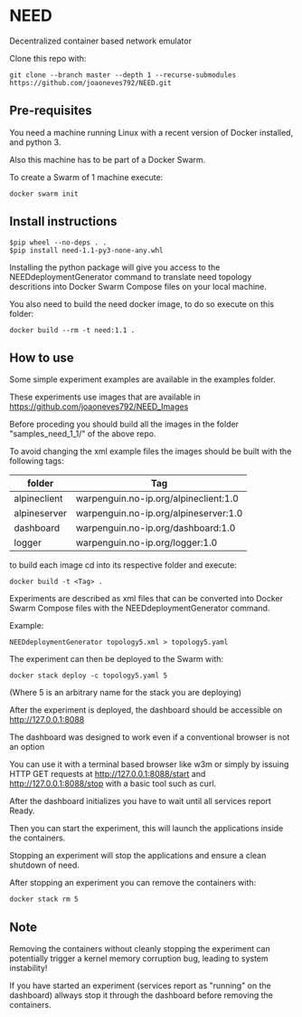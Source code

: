 # NEED
Decentralized container based network emulator

Clone this repo with:
```
git clone --branch master --depth 1 --recurse-submodules https://github.com/joaoneves792/NEED.git
```
## Pre-requisites
You need a machine running Linux with a recent version of Docker installed, and python 3.

Also this machine has to be part of a Docker Swarm.

To create a Swarm of 1 machine execute:
```
docker swarm init
```

## Install instructions
```
$pip wheel --no-deps . .
$pip install need-1.1-py3-none-any.whl
```
Installing the python package will give you access to the NEEDdeploymentGenerator command to translate need topology descritions into Docker Swarm Compose files on your local machine.

You also need to build the need docker image, to do so execute on this folder:
```
docker build --rm -t need:1.1 .
```

## How to use
Some simple experiment examples are available in the examples folder.

These experiments use images that are available in https://github.com/joaoneves792/NEED_Images

Before proceding you should build all the images in the folder "samples_need_1_1/" of the above repo.

To avoid changing the xml example files the images should be built with the following tags:

|folder|Tag|
|------|---|
|alpineclient|  warpenguin.no-ip.org/alpineclient:1.0 |
|alpineserver|  warpenguin.no-ip.org/alpineserver:1.0 |
|dashboard|     warpenguin.no-ip.org/dashboard:1.0 |
|logger|        warpenguin.no-ip.org/logger:1.0 |

to build each image cd into its respective folder and execute:
```
docker build -t <Tag> .
```

Experiments are described as xml files that can be converted into Docker Swarm Compose files with the NEEDdeploymentGenerator command.

Example:
```
NEEDdeploymentGenerator topology5.xml > topology5.yaml
```

The experiment can then be deployed to the Swarm with:
```
docker stack deploy -c topology5.yaml 5
```

(Where 5 is an arbitrary name for the stack you are deploying)

After the experiment is deployed, the dashboard should be accessible on http://127.0.0.1:8088

The dashboard was designed to work even if a conventional browser is not an option

You can use it with a terminal based browser like w3m or simply by issuing HTTP GET requests at http://127.0.0.1:8088/start
and http://127.0.0.1:8088/stop with a basic tool such as curl.

After the dashboard initializes you have to wait until all services report Ready.

Then you can start the experiment, this will launch the applications inside the containers.

Stopping an experiment will stop the applications and ensure a clean shutdown of need.

After stopping an experiment you can remove the containers with:
```
docker stack rm 5
```

## Note
Removing the containers without cleanly stopping the experiment can potentially trigger a kernel memory corruption bug, leading to system instability!

If you have started an experiment (services report as "running" on the dashboard) allways stop it through the dashboard before removing the containers.


